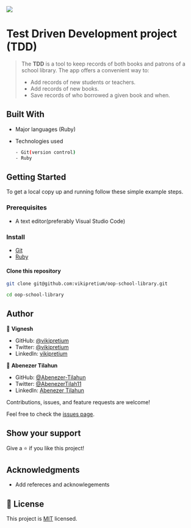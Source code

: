 ![](https://img.shields.io/badge/Microverse-blueviolet)

# Test Driven Development project (TDD)

> The **TDD** is a tool to keep records of both books and patrons of a school library. The app offers a convenient way to:
>
> - Add records of new students or teachers.
> - Add records of new books.
> - Save records of who borrowed a given book and when.

## Built With

- Major languages (Ruby)

- Technologies used

  ```bash
  - Git(version control)
  - Ruby
  ```

## Getting Started

To get a local copy up and running follow these simple example steps.

### Prerequisites

- A text editor(preferably Visual Studio Code)

### Install

- [Git](https://git-scm.com/downloads)
- [Ruby](https://www.ruby-lang.org/en/documentation/installation/)

#### Clone this repository

```bash
git clone git@github.com:vikipretium/oop-school-library.git

cd oop-school-library
```

## Author

👤 **Vignesh**

- GitHub: [@vikipretium](https://github.com/vikipretium)
- Twitter: [@vikipretium](https://twitter.com/vikipretium)
- LinkedIn: [vikipretium](https://linkedin.com/in/vikipretium)

👤 **Abenezer Tilahun**

- GitHub: [@Abenezer-Tilahun](https://github.com/Abenezer-Tilahun)
- Twitter: [@AbenezerTilah11](https://twitter.com/AbenezerTilah11)
- LinkedIn: [Abenezer Tilahun](https://www.linkedin.com/in/abenezer-tilahun/)

Contributions, issues, and feature requests are welcome!

Feel free to check the [issues page](../../issues/).

## Show your support

Give a ⭐️ if you like this project!

## Acknowledgments

- Add refereces and acknowlegements

## 📝 License

This project is [MIT](./MIT.md) licensed.
